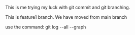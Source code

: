 This is me trying my luck with git commit and git branching.

This is feature1 branch. We have moved from main branch

use the command: git log --all --graph 
